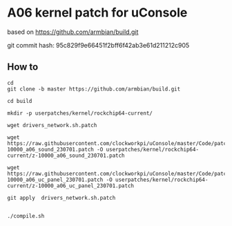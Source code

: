 # A06 kernel patch for uConsole

based on https://github.com/armbian/build.git 

git commit hash: 95c829f9e66451f2bff6f42ab3e61d211212c905

## How to

```
cd
git clone -b master https://github.com/armbian/build.git 

cd build

mkdir -p userpatches/kernel/rockchip64-current/

wget drivers_network.sh.patch

wget https://raw.githubusercontent.com/clockworkpi/uConsole/master/Code/patch/a06/20230630/z-10000_a06_sound_230701.patch -O userpatches/kernel/rockchip64-current/z-10000_a06_sound_230701.patch
 
wget https://raw.githubusercontent.com/clockworkpi/uConsole/master/Code/patch/a06/20230630/z-10000_a06_uc_panel_230701.patch -O userpatches/kernel/rockchip64-current/z-10000_a06_uc_panel_230701.patch 

git apply  drivers_network.sh.patch


./compile.sh

```


